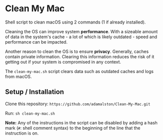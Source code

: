 # Clean My Mac

Shell script to clean macOS using 2 commands (1 if already installed).

Cleaning the OS can improve system **performance**. With a sizeable amount of data in the system's cache - a lot of which is likely outdated - speed and performance can be impacted.

Another reason to clean the OS is to ensure **privacy**. Generally, caches contain private information. Clearing this information reduces the risk of it getting out if your system is compromised in any context.

The `clean-my-mac.sh` script clears data such as outdated caches and logs from macOS.

## Setup / Installation

Clone this repository: `https://github.com/adamalston/Clean-My-Mac.git`

Run: `sh clean-my-mac.sh`

**Note:** Any of the instructions in the script can be disabled by adding a hash mark (`#`: shell comment syntax) to the beginning of the line that the instruction is on.
